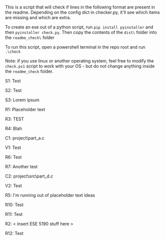 This is a script that will check if lines in the following format are present in the readme.
Depending on the config dict in checker.py, it'll see which items are missing and which are extra.

To create an exe out of a python script, run ```pip install pyinstaller``` and then ```pyinstaller check.py```.
Then copy the contents of the ```dist\``` folder into the ```readme_check\``` folder

To run this script, open a powershell terminal in the repo root and run ```.\check```

Note: if you use linux or another operating system, feel free to modify the ```check.ps1``` script to work with your OS - but do not change anything inside the ```readme_check``` folder.

S1: Test

S2: Test

S3: Lorem ipsum

R1: Placeholder text

R3: TEST

R4: Blah

C1: project\part_a.c

V1: Test

R6: Test

R7: Another test

C2: project\src\part_d.c

V2: Test

R5: I'm running out of placeholder text ideas

R10: Test

R11: Test

R2: < insert ESE 5190 stuff here >

R12: Test
